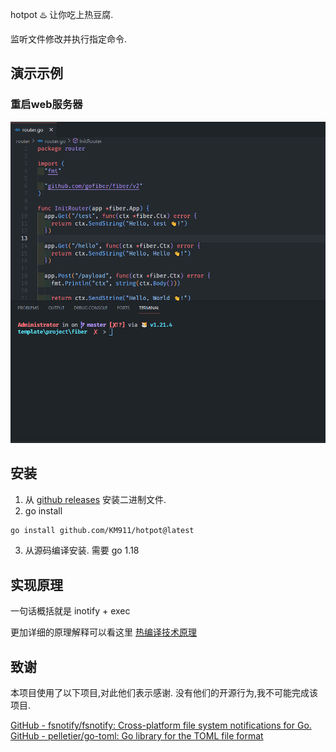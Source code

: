 hotpot  ♨️  让你吃上热豆腐.

监听文件修改并执行指定命令.

## 演示示例

### 重启web服务器

![demo](image/README/server.gif)

## 安装

1. 从 [github releases](https://github.com/KM911/hotpot/releases) 安装二进制文件.
2. go install

```bash
go install github.com/KM911/hotpot@latest
```

3. 从源码编译安装. 需要 go 1.18

## 实现原理

一句话概括就是 inotify + exec

更加详细的原理解释可以看这里 [热编译技术原理](https://km911.github.io/obsidian-web-export/CODE/GO/%E7%83%AD%E7%BC%96%E8%AF%91%E6%8A%80%E6%9C%AF%E5%8E%9F%E7%90%86.html)

## 致谢

本项目使用了以下项目,对此他们表示感谢. 没有他们的开源行为,我不可能完成该项目.

[GitHub - fsnotify/fsnotify: Cross-platform file system notifications for Go.](https://github.com/fsnotify/fsnotify)
[GitHub - pelletier/go-toml: Go library for the TOML file format](https://github.com/pelletier/go-toml)
